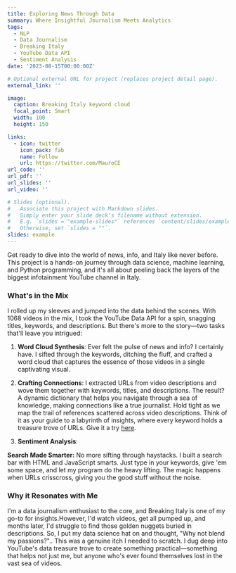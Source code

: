 ```yaml
---
title: Exploring News Through Data
summary: Where Insightful Journalism Meets Analytics
tags:
  - NLP
  - Data Journalism
  - Breaking Italy
  - YouTube Data API
  - Sentiment Analysis
date: '2023-08-15T00:00:00Z'

# Optional external URL for project (replaces project detail page).
external_link: ''

image:
  caption: Breaking Italy keyword cloud
  focal_point: Smart
  width: 100
  height: 150

links:
  - icon: twitter
    icon_pack: fab
    name: Follow
    url: https://twitter.com/MauroCE
url_code: ''
url_pdf: ''
url_slides: ''
url_video: ''

# Slides (optional).
#   Associate this project with Markdown slides.
#   Simply enter your slide deck's filename without extension.
#   E.g. `slides = "example-slides"` references `content/slides/example-slides.md`.
#   Otherwise, set `slides = ""`.
slides: example
---
```


Get ready to dive into the world of news, info, and Italy like never before. This project is a hands-on journey through data science, machine learning, and Python programming, and it's all about peeling back the layers of the biggest infotainment YouTube channel in Italy.

### What's in the Mix
I rolled up my sleeves and jumped into the data behind the scenes. With 1068 videos in the mix, I took the YouTube Data API for a spin, snagging titles, keywords, and descriptions. But there's more to the story—two tasks that'll leave you intrigued:

1. **Word Cloud Synthesis**: Ever felt the pulse of news and info? I certainly have. I sifted through the keywords, ditching the fluff, and crafted a word cloud that captures the essence of those videos in a single captivating visual.

2. **Crafting Connections**: I extracted URLs from video descriptions and wove them together with keywords, titles, and descriptions. The result? A dynamic dictionary that helps you navigate through a sea of knowledge, making connections like a true journalist. Hold tight as we map the trail of references scattered across video descriptions. Think of it as your guide to a labyrinth of insights, where every keyword holds a treasure trove of URLs. Give it a try [here](https://maurocamaraescudero.netlify.app/breaking_italy.html).
3. **Sentiment Analysis**: 

**Search Made Smarter:**
No more sifting through haystacks. I built a search bar with HTML and JavaScript smarts. Just type in your keywords, give 'em some space, and let my program do the heavy lifting. The magic happens when URLs crisscross, giving you the good stuff without the noise.

### Why it Resonates with Me
I'm a data journalism enthusiast to the core, and Breaking Italy is one of my go-to for insights.However, I'd watch videos, get all pumped up, and months later, I'd struggle to find those golden nuggets buried in descriptions. So, I put my data science hat on and thought, "Why not blend my passions?".. This was a genuine itch I needed to scratch. I dug deep into YouTube's data treasure trove to create something practical—something that helps not just me, but anyone who's ever found themselves lost in the vast sea of videos.
